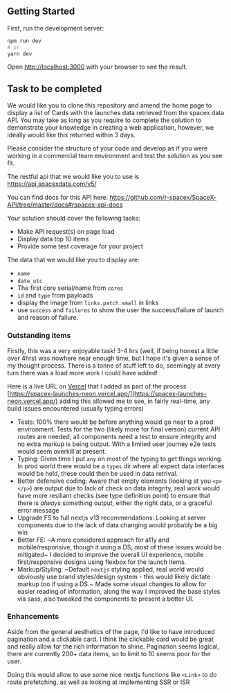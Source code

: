 ## Getting Started

First, run the development server:

```bash
npm run dev
# or
yarn dev
```

Open [http://localhost:3000](http://localhost:3000) with your browser to see the result.

## Task to be completed
We would like you to clone this repository and amend the home page to display a list of Cards with the launches data retrieved from the spacex data API. You may take as long as you require to complete the solution to demonstrate your knowledge in creating a web application, however, we ideally would like this returned within 3 days.

Please consider the structure of your code and develop as if you were working in a commercial team environment and test the solution as you see fit.

The restful api that we would like you to use is https://api.spacexdata.com/v5/

You can find docs for this API here: https://github.com/r-spacex/SpaceX-API/tree/master/docs#rspacex-api-docs

Your solution should cover the following tasks:
- Make API request(s) on page load
- Display data top 10 items
- Provide some test coverage for your project

The data that we would like you to display are:
- `name`
- `date_utc`
- The first core serial/name from `cores`
- `id` and `type` from payloads
- display the image from `links.patch.small` in links
- use `success` and `failures` to show the user the success/failure of launch and reason of failure.

### Outstanding items

Firstly, this was a very enjoyable task! 3-4 hrs (well, if being honest a little over 4hrs) was nowhere near enough time, but I hope it's given a sense of my thought process. There is a tonne of stuff left to do, seemingly at every turn there was a load more work I could have added!

Here is a live URL on [Vercel](vercel.com) that I added as part of the process [https://spacex-launches-neon.vercel.app/](https://spacex-launches-neon.vercel.app/) adding this allowed me to see, in fairly real-time, any build issues encountered (usually typing errors)

- Tests: 100% there would be before anything would go near to a prod environment. Tests for the two (likely more for final verson) current API routes are needed, all components need a test to ensure integrity and no extra markup is being output. With a limited user journey e2e tests would seem overkill at present.
- Typing: Given time I put `any` on most of the typing to get things working. In prod world there would be a `types` dir where all expect data interfaces would be held, these could then be used in data retrival.
- Better defensive coding: Aware that empty elements (looking at you `<p></p>`) are output due to lack of check on data integrity, real work would have more resiliant checks (see type definition point) to ensure that there is _always_ something output, either the right data, or a graceful error message
- Upgrade FS to full nextjs v13 recommendations: Looking at server components due to the lack of data changing would probably be a big win
- Better FE: ~A more considered approach for a11y and mobile/responsive, though it using a DS, most of these issues would be mitigated~ I decided to improve the overall UI experience, mobile first/responsive designs using flexbox for the launch items.
- Markup/Styling: ~Default `nextjs` styling applied, real world would obviously use brand styles/design system - this would likely dictate markup too if using a DS.~ Made some visual changes to allow for easier reading of information, along the way I improved the base styles via sass, also tweaked the components to present a better UI.

### Enhancements

Aside from the general aesthetics of the page, I'd like to have introduced pagination and a clickable card. I think the clickable card would be great and really allow for the rich information to shine. Pagination seems logical, there are currently 200+ data items, so to limit to 10 seems poor for the user.

Doing this would allow to use some nice nextjs functions like `<Link>` to do route prefetching, as well as looking at implementing SSR or ISR
